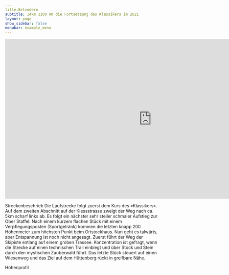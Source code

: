 ```yaml
---
title:Belvedere
subtitle: 14km 1100 Hm die Fortsetzung des Klassikers im 2021
layout: page
show_sidebar: false
menubar: example_menu
---
```


<iframe src='https://map.geo.admin.ch/embed.html?lang=de&topic=ech&bgLayer=ch.swisstopo.pixelkarte-farbe&layers=ch.swisstopo.zeitreihen,ch.bfs.gebaeude_wohnungs_register,ch.bav.haltestellen-oev,ch.swisstopo.swisstlm3d-wanderwege,KML%7C%7Chttps:%2F%2Fpublic.geo.admin.ch%2F-DBomCSWQWiBWRUBFr9opQ&layers_opacity=1,1,1,0.8,1&layers_visibility=false,false,false,false,true&layers_timestamp=18641231,,,,&E=2717547.86&N=1199938.44&zoom=6.8' width='955' height='520' frameborder='0' style='border:0'></iframe>

Streckenbeschrieb
Die Laufstrecke folgt zuerst dem Kurs des «Klassikers». Auf dem zweiten Abschnitt auf der Kiessstrasse zweigt der Weg nach ca. 5km scharf links ab. Es folgt ein nächster sehr steiler schmaler Aufstieg zur Ober Staffel. Nach einem kurzem flachen Stück mit einem Verpflegungsposten (Sportgetränk) kommen die letzten knapp 200 Höhenmeter zum höchsten Punkt beim Ortstockhaus. Nun geht es talwärts, aber Entspannung ist noch nicht angesagt. Zuerst führt der Weg der Skipiste entlang auf einem groben Trassee. Konzentration ist gefragt, wenn die Strecke auf einen technischen Trail einbiegt und über Stock und Stein durch den mystischen Zauberwald führt. Das letzte Stück steuert auf einen Wiesenweg und das Ziel auf dem Hüttenberg rückt in greifbare Nähe.


Höhenprofil

